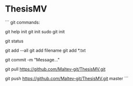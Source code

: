 # ThesisMV
´´´
git commands:

git help init
git init
sudo git init

git status

git add --all
git add filename
git add *.txt

git commit -m "Message..."

git pull https://github.com/Maltev-git/ThesisMV.git

git push https://github.com/Maltev-git/ThesisMV.git master
´´´
